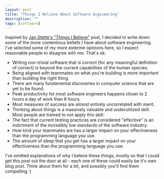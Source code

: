 ```yaml
---
layout: post
title: "Things I Believe About Software Engineering"
description: ""
tags: [software]
---
```


Inspired by [Jan Stette's "Things I Believe"](https://gist.github.com/stettix/5bb2d99e50fdbbd15dd9622837d14e2b) post, I decided to write down some of the more contentious beliefs I have about software engineering. I've selected some of my more exterme opinions here, so I expect reasonable people to disagree with me. That's ok.

* Writing non-trivial software that is correct (for any meaningful definition of correct) is beyond the current capabilities of the human species.
* Being aligned with teammates on what you're building is more important than building the right thing.
* There are many fundamental discoveries in computer science that are yet to be found.
* Peak productivity for most software engineers happens closer to 2 hours a day of work than 8 hours.
* Most measures of success are almost entirely uncorrelated with merit.
* Thinking about things is a massively valuable and underutilized skill. Most people are trained to not apply this skill.
* The fact that current testing practices are considered "effective" is an indictment of the incredibly low standards of the software industry.
* How kind your teammates are has a larger impact on your effectiveness than the programming language you use.
* The amount of sleep that you get has a larger impact on your effectiveness than the programming language you use.

I've omitted explanations of why I beleve these things, mostly so that I could get this post out the door at all - each one of these could easily be it's own blog post. Think about them for a bit, and possibly you'll find them compelling :)
